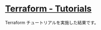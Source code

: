 # [Terraform - Tutorials](https://developer.hashicorp.com/terraform/tutorials)

Terraform チュートリアルを実施した結果です。
